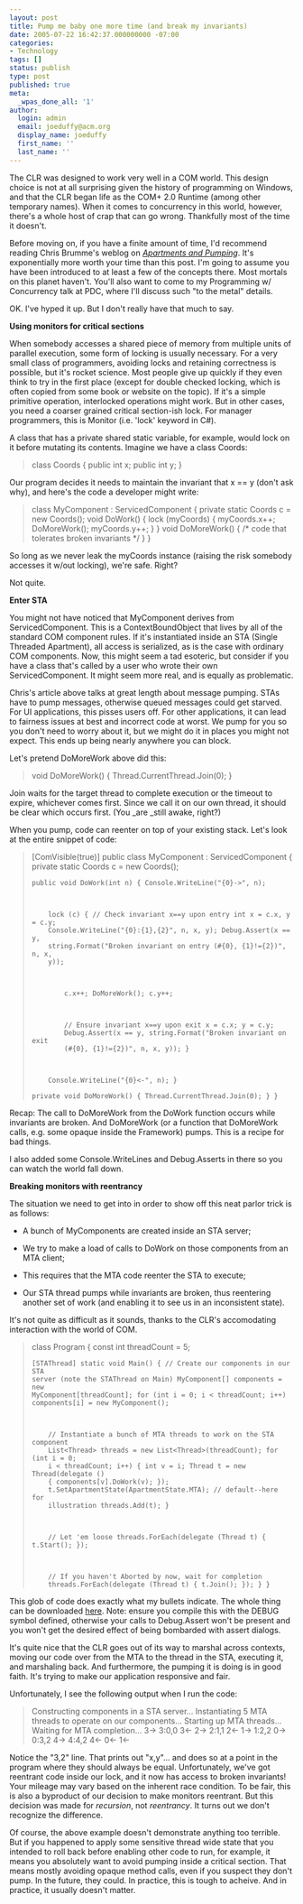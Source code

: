 ```yaml
---
layout: post
title: Pump me baby one more time (and break my invariants)
date: 2005-07-22 16:42:37.000000000 -07:00
categories:
- Technology
tags: []
status: publish
type: post
published: true
meta:
  _wpas_done_all: '1'
author:
  login: admin
  email: joeduffy@acm.org
  display_name: joeduffy
  first_name: ''
  last_name: ''
---
```

The CLR was designed to work very well in a COM world. This design choice is
not at all surprising given the history of programming on Windows, and that the
CLR began life as the COM+ 2.0 Runtime (among other temporary names). When it
comes to concurrency in this world, however, there's a whole host of crap that
can go wrong. Thankfully most of the time it doesn't.

Before moving on, if you have a finite amount of time, I'd recommend reading
Chris Brumme's weblog on [_Apartments and
Pumping_](http://blogs.msdn.com/cbrumme/archive/2004/02/02/66219.aspx). It's
exponentially more worth your time than this post. I'm going to assume you have
been introduced to at least a few of the concepts there. Most mortals on this
planet haven't. You'll also want to come to my Programming w/ Concurrency talk
at PDC, where I'll discuss such "to the metal" details.

OK. I've hyped it up. But I don't really have that much to say.

**Using monitors for critical sections**

When somebody accesses a shared piece of memory from multiple units of parallel
execution, some form of locking is usually necessary. For a very small class of
programmers, avoiding locks and retaining correctness is possible, but it's
rocket science. Most people give up quickly if they even think to try in the
first place (except for double checked locking, which is often copied from some
book or website on the topic). If it's a simple primitive operation,
interlocked operations might work. But in other cases, you need a coarser
grained critical section-ish lock. For manager programmers, this is Monitor
(i.e. 'lock' keyword in C#).

A class that has a private shared static variable, for example, would lock on
it before mutating its contents. Imagine we have a class Coords:

> class Coords { public int x; public int y; }

Our program decides it needs to maintain the invariant that x == y (don't ask
why), and here's the code a developer might write:

> class MyComponent : ServicedComponent { private static Coords c = new
> Coords(); void DoWork() { lock (myCoords) { myCoords.x++; DoMoreWork();
> myCoords.y++; } } void DoMoreWork() { /\* code that tolerates broken
> invariants \*/ } }

So long as we never leak the myCoords instance (raising the risk somebody
accesses it w/out locking), we're safe. Right?

Not quite.

**Enter STA**

You might not have noticed that MyComponent derives from ServicedComponent.
This is a ContextBoundObject that lives by all of the standard COM component
rules. If it's instantiated inside an STA (Single Threaded Apartment), all
access is serialized, as is the case with ordinary COM components. Now, this
might seem a tad esoteric, but consider if you have a class that's called by a
user who wrote their own ServicedComponent. It might seem more real, and is
equally as problematic.

Chris's article above talks at great length about message pumping. STAs have to
pump messages, otherwise queued messages could get starved. For UI
applications, this pisses users off. For other applications, it can lead to
fairness issues at best and incorrect code at worst. We pump for you so you
don't need to worry about it, but we might do it in places you might not
expect. This ends up being nearly anywhere you can block.

Let's pretend DoMoreWork above did this:

> void DoMoreWork() { Thread.CurrentThread.Join(0); }

Join waits for the target thread to complete execution or the timeout to
expire, whichever comes first. Since we call it on our own thread, it should be
clear which occurs first. (You _are _still awake, right?)

When you pump, code can reenter on top of your existing stack. Let's look at
the entire snippet of code:

> [ComVisible(true)] public class MyComponent : ServicedComponent { private
> static Coords c = new Coords();
>
>
>
>     public void DoWork(int n) { Console.WriteLine("{0}->", n);
>
>
>
>         lock (c) { // Check invariant x==y upon entry int x = c.x, y = c.y;
>         Console.WriteLine("{0}:{1},{2}", n, x, y); Debug.Assert(x == y,
>         string.Format("Broken invariant on entry (#{0}, {1}!={2})", n, x,
>         y));
>
>
>
>             c.x++; DoMoreWork(); c.y++;
>
>
>
>             // Ensure invariant x==y upon exit x = c.x; y = c.y;
>             Debug.Assert(x == y, string.Format("Broken invariant on exit
>             (#{0}, {1}!={2})", n, x, y)); }
>
>
>
>         Console.WriteLine("{0}<-", n); }
>
>     private void DoMoreWork() { Thread.CurrentThread.Join(0); } }

Recap: The call to DoMoreWork from the DoWork function occurs while invariants
are broken. And DoMoreWork (or a function that DoMoreWork calls, e.g. some
opaque inside the Framework) pumps. This is a recipe for bad things.

I also added some Console.WriteLines and Debug.Asserts in there so you can
watch the world fall down.

**Breaking monitors with reentrancy**

The situation we need to get into in order to show off this neat parlor trick
is as follows:

- A bunch of MyComponents are created inside an STA server;

- We try to make a load of calls to DoWork on those components from an MTA
  client;

- This requires that the MTA code reenter the STA to execute;

- Our STA thread pumps while invariants are broken, thus reentering another set
  of work (and enabling it to see us in an inconsistent state).

It's not quite as difficult as it sounds, thanks to the CLR's accomodating
interaction with the world of COM.

> class Program { const int threadCount = 5;
>
>
>
>     [STAThread] static void Main() { // Create our components in our STA
>     server (note the STAThread on Main) MyComponent[] components = new
>     MyComponent[threadCount]; for (int i = 0; i < threadCount; i++)
>     components[i] = new MyComponent();
>
>
>
>         // Instantiate a bunch of MTA threads to work on the STA component
>         List<Thread> threads = new List<Thread>(threadCount); for (int i = 0;
>         i < threadCount; i++) { int v = i; Thread t = new Thread(delegate ()
>         { components[v].DoWork(v); });
>         t.SetApartmentState(ApartmentState.MTA); // default--here for
>         illustration threads.Add(t); }
>
>
>
>         // Let 'em loose threads.ForEach(delegate (Thread t) { t.Start(); });
>
>
>
>         // If you haven't Aborted by now, wait for completion
>         threads.ForEach(delegate (Thread t) { t.Join(); }); } }

This glob of code does exactly what my bullets indicate. The whole thing can be
downloaded [here](http://www.bluebytesoftware.com/code/05/07/serviced.txt).
Note: ensure you compile this with the DEBUG symbol defined, otherwise your
calls to Debug.Assert won't be present and you won't get the desired effect of
being bombarded with assert dialogs.

It's quite nice that the CLR goes out of its way to marshal across contexts,
moving our code over from the MTA to the thread in the STA, executing it, and
marshaling back. And furthermore, the pumping it is doing is in good faith.
It's trying to make our application responsive and fair.

Unfortunately, I see the following output when I run the code:

> Constructing components in a STA server...  Instantiating 5 MTA threads to
> operate on our components...  Starting up MTA threads...  Waiting for MTA
> completion...  3-> 3:0,0 3<- 2-> 2:1,1 2<- 1-> 1:2,2 0-> 0:3,2 4-> 4:4,2 4<-
> 0<- 1<-

Notice the "3,2" line. That prints out "x,y"... and does so at a point in the
program where they should always be equal. Unfortunately, we've got reentrant
code inside our lock, and it now has access to broken invariants! Your mileage
may vary based on the inherent race condition. To be fair, this is also a
byproduct of our decision to make monitors reentrant. But this decision was
made for _recursion_, not _reentrancy_. It turns out we don't recognize the
difference.

Of course, the above example doesn't demonstrate anything too terrible. But if
you happened to apply some sensitive thread wide state that you intended to
roll back before enabling other code to run, for example, it means you
absolutely want to avoid pumping inside a critical section. That means mostly
avoiding opaque method calls, even if you suspect they don't pump. In the
future, they could. In practice, this is tough to acheive. And in practice, it
usually doesn't matter.

